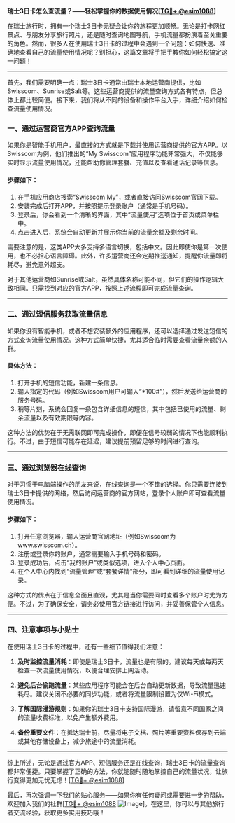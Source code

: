 **瑞士3日卡怎么查流量？——轻松掌握你的数据使用情况[[TG💪+ @esim1088](https://t.me/s/esim1088)]**

在瑞士旅行时，拥有一个瑞士3日卡无疑会让你的旅程更加顺畅。无论是打卡网红景点、与朋友分享旅行照片，还是随时查询地图导航，手机流量都扮演着至关重要的角色。然而，很多人在使用瑞士3日卡的过程中会遇到一个问题：如何快速、准确地查看自己的流量使用情况呢？别担心，这篇文章将手把手教你如何轻松搞定这一问题！

---

首先，我们需要明确一点：瑞士3日卡通常由瑞士本地运营商提供，比如Swisscom、Sunrise或Salt等。这些运营商提供的流量查询方式各有特点，但总体上都比较简便。接下来，我们将从不同的设备和操作平台入手，详细介绍如何检查流量使用情况。

### **一、通过运营商官方APP查询流量**
如果你是智能手机用户，最直接的方式就是下载并使用运营商提供的官方APP。以Swisscom为例，他们推出的“My Swisscom”应用程序功能非常强大，不仅能够实时显示流量使用情况，还能帮助你管理套餐、充值以及查看通话记录等信息。

#### **步骤如下：**
1. 在手机应用商店搜索“Swisscom My”，或者直接访问Swisscom官网下载。
2. 安装完成后打开APP，并按照提示登录账户（通常是手机号码）。
3. 登录后，你会看到一个清晰的界面，其中“流量使用”选项位于首页或菜单栏中。
4. 点击进入后，系统会自动更新并展示你当前的流量余额及剩余时间。

需要注意的是，这类APP大多支持多语言切换，包括中文。因此即使你是第一次使用，也不必担心语言障碍。此外，许多运营商还会定期推送通知，提醒你流量即将耗尽，避免意外超支。

对于其他运营商如Sunrise或Salt，虽然具体名称可能不同，但它们的操作逻辑大致相同。只需找到对应的官方APP，按照上述流程即可完成流量查询。

---

### **二、通过短信服务获取流量信息**
如果你没有智能手机，或者不想安装额外的应用程序，还可以选择通过发送短信的方式查询流量使用情况。这种方式简单快捷，尤其适合临时需要查看流量余额的人群。

#### **具体方法：**
1. 打开手机的短信功能，新建一条信息。
2. 输入指定的代码（例如Swisscom用户可输入“*100#”），然后发送给运营商的服务号码。
3. 稍等片刻，系统会回复一条包含详细信息的短信，其中包括已使用的流量、剩余流量以及有效期限等内容。

这种方法的优势在于无需联网即可完成操作，即便在信号较弱的情况下也能顺利执行。不过，由于短信可能存在延迟，建议提前预留足够的时间进行查询。

---

### **三、通过浏览器在线查询**
对于习惯于电脑端操作的朋友来说，在线查询是一个不错的选择。你只需要连接到瑞士3日卡提供的网络，然后访问运营商的官方网站，登录个人账户即可查看流量使用情况。

#### **步骤如下：**
1. 打开任意浏览器，输入运营商官网地址（例如Swisscom为www.swisscom.ch）。
2. 注册或登录你的账户，通常需要输入手机号码和密码。
3. 登录成功后，点击“我的账户”或类似选项，进入个人中心页面。
4. 在个人中心内找到“流量管理”或“套餐详情”部分，即可看到详细的流量使用记录。

这种方式的优点在于信息全面且直观，尤其是当你需要同时查看多个账户时尤为方便。不过，为了确保安全，请务必使用官方链接进行访问，并妥善保管个人信息。

---

### **四、注意事项与小贴士**
在使用瑞士3日卡的过程中，还有一些细节值得我们注意：

1. **及时监控流量消耗**：即使是瑞士3日卡，流量也是有限的。建议每天或每两天检查一次流量使用情况，以便合理安排上网活动。
   
2. **避免后台偷跑流量**：某些应用程序可能会在后台自动更新数据，导致流量迅速耗尽。建议关闭不必要的同步功能，或者将流量限制设置为仅Wi-Fi模式。

3. **了解国际漫游规则**：如果你的瑞士3日卡支持国际漫游，请留意不同国家之间的流量收费标准，以免产生额外费用。

4. **备份重要文件**：在抵达瑞士前，尽量将电子文档、照片等重要资料保存到云端或其他存储设备上，减少旅途中的流量消耗。

---

综上所述，无论是通过官方APP、短信服务还是在线查询，瑞士3日卡的流量查询都非常便捷。只要掌握了正确的方法，你就能随时随地掌控自己的流量状况，让旅行变得更加无忧无虑！[[TG💪+ @esim1088](https://t.me/s/esim1088)]

最后，再次强调一下我们的贴心服务——如果你有任何疑问或需要进一步的帮助，欢迎加入我们的社群[[TG💪+ @esim1088](https://t.me/s/esim1088) ![Image](https://i.postimg.cc/4NQfJmqS/Snipaste-2025-05-13-00-14-12.png)]。在这里，你可以与其他旅行者交流经验，获取更多实用技巧哦！